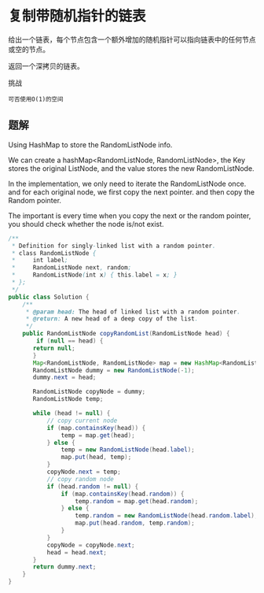 # 复制带随机指针的链表

给出一个链表，每个节点包含一个额外增加的随机指针可以指向链表中的任何节点或空的节点。

返回一个深拷贝的链表。

挑战

    可否使用O(1)的空间

## 题解

Using HashMap to store the RandomListNode info.

We can create a hashMap<RandomListNode, RandomListNode>, the Key stores the original ListNode, and the value stores the new RandomListNode.

In the implementation, we only need to iterate the RandomListNode once. and for each original node, we first copy the next pointer. and then copy the Random pointer.

The important is every time when you copy the next or the random pointer, you should check whether the node is/not exist.

```java
/**
 * Definition for singly-linked list with a random pointer.
 * class RandomListNode {
 *     int label;
 *     RandomListNode next, random;
 *     RandomListNode(int x) { this.label = x; }
 * };
 */
public class Solution {
    /**
     * @param head: The head of linked list with a random pointer.
     * @return: A new head of a deep copy of the list.
     */
    public RandomListNode copyRandomList(RandomListNode head) {
        if (null == head) {
       return null;
       }
       Map<RandomListNode, RandomListNode> map = new HashMap<RandomListNode, RandomListNode>();
       RandomListNode dummy = new RandomListNode(-1);
       dummy.next = head;

       RandomListNode copyNode = dummy;
       RandomListNode temp;

       while (head != null) {
           // copy current node
           if (map.containsKey(head)) {
               temp = map.get(head);
           } else {
               temp = new RandomListNode(head.label);
               map.put(head, temp);
           }
           copyNode.next = temp;
           // copy random node
           if (head.random != null) {
               if (map.containsKey(head.random)) {
                   temp.random = map.get(head.random);
               } else {
                   temp.random = new RandomListNode(head.random.label);
                   map.put(head.random, temp.random);
               }
           }
           copyNode = copyNode.next;
           head = head.next;
       }
       return dummy.next;
    }
}

```
